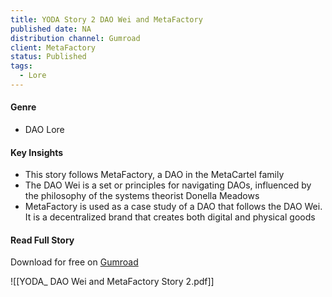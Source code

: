 ```yaml
---
title: YODA Story 2 DAO Wei and MetaFactory
published date: NA
distribution channel: Gumroad
client: MetaFactory
status: Published
tags:
  - Lore
---
```

#### Genre

- DAO Lore
#### Key Insights

- This story follows MetaFactory, a DAO in the MetaCartel family
- The DAO Wei is a set or principles for navigating DAOs, influenced by the philosophy of the systems theorist Donella Meadows
- MetaFactory is used as a case study of a DAO that follows the DAO Wei. It is a decentralized brand that creates both digital and physical goods

#### Read Full Story

Download for free on [Gumroad](https://rikagoldberg628.gumroad.com/l/metafactory?layout=profile)

![[YODA_ DAO Wei and MetaFactory Story 2.pdf]]
